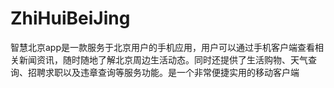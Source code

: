 # ZhiHuiBeiJing
智慧北京app是一款服务于北京用户的手机应用，用户可以通过手机客户端查看相关新闻资讯，随时随地了解北京周边生活动态。同时还提供了生活购物、天气查询、招聘求职以及违章查询等服务功能。是一个非常便捷实用的移动客户端
